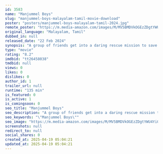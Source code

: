 ```yaml
---
id: 3583
name: "Manjummel Boys"
slug: "manjummel-boys-malayalam-tamil-movie-download"
poster: "posters/manjummel-boys-malayalam-tamil-2024.jpg"
remote_poster: "https://m.media-amazon.com/images/M/MV5BMDVkOGEzZDgtYWU4Yi00MDA3LWE4YmQtYjQxNDgwNDYxNGU4XkEyXkFqcGc@._V1_SX300.jpg"
original_language: "Malayalam, Tamil"
dubbed_in: null
released_date: "22 Feb 2024"
synopsis: "A group of friends get into a daring rescue mission to save their friend from Guna Caves, a perilously deep pit from where nobody has ever been brought back."
type: "movie"
rating: "8.2"
imdbid: "tt26458038"
tmdbid: null
views: 0
likes: 0
dislikes: 0
author_id: 1
trailer_url: null
runtime: "135 min"
is_featured: 0
is_active: 1
is_comingsoon: 0
seo_title: "Manjummel Boys"
seo_description: "A group of friends get into a daring rescue mission to save their friend from Guna Caves, a perilously deep pit from where nobody has ever been brought back."
seo_keywords: "\"Manjummel Boys\""
seo_image: "https://m.media-amazon.com/images/M/MV5BMDVkOGEzZDgtYWU4Yi00MDA3LWE4YmQtYjQxNDgwNDYxNGU4XkEyXkFqcGc@._V1_SX300.jpg"
screenshots: null
redirect_to: null
social_shares: 0
created_at: 2025-04-19 05:04:21
updated_at: 2025-04-19 05:04:21
---
```


